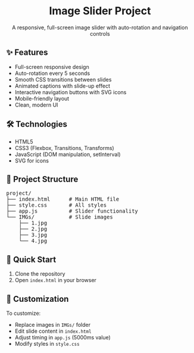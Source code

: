 <h1 align="center">Image Slider Project</h1>

<p align="center">
  A responsive, full-screen image slider with auto-rotation and navigation controls
</p>

<h2>✨ Features</h2>
<ul>
  <li>Full-screen responsive design</li>
  <li>Auto-rotation every 5 seconds</li>
  <li>Smooth CSS transitions between slides</li>
  <li>Animated captions with slide-up effect</li>
  <li>Interactive navigation buttons with SVG icons</li>
  <li>Mobile-friendly layout</li>
  <li>Clean, modern UI</li>
</ul>

<h2>🛠️ Technologies</h2>
<ul>
  <li>HTML5</li>
  <li>CSS3 (Flexbox, Transitions, Transforms)</li>
  <li>JavaScript (DOM manipulation, setInterval)</li>
  <li>SVG for icons</li>
</ul>

<h2>📂 Project Structure</h2>
<pre>
project/
├── index.html      # Main HTML file
├── style.css       # All styles
├── app.js          # Slider functionality
└── IMGs/           # Slide images
    ├── 1.jpg
    ├── 2.jpg
    ├── 3.jpg
    └── 4.jpg
</pre>

<h2>🚀 Quick Start</h2>
<ol>
  <li>Clone the repository</li>
  <li>Open <code>index.html</code> in your browser</li>
</ol>

<h2>🎨 Customization</h2>
<p>To customize:</p>
<ul>
  <li>Replace images in <code>IMGs/</code> folder</li>
  <li>Edit slide content in <code>index.html</code></li>
  <li>Adjust timing in <code>app.js</code> (5000ms value)</li>
  <li>Modify styles in <code>style.css</code></li>
</ul>
